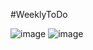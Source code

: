 #WeeklyToDo

![image](https://user-images.githubusercontent.com/81301569/149177124-2ea62fe8-ad39-4708-9772-a247fba24f52.png)
![image](https://user-images.githubusercontent.com/81301569/149177175-bf220597-ea54-4666-a1ed-93aa735ca4cc.png)
